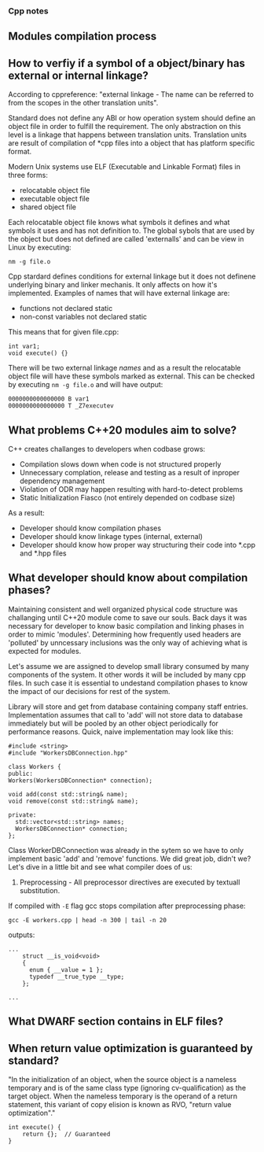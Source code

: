 ### Cpp notes

## Modules compilation process


## How to verfiy if a symbol of a object/binary has external or internal linkage?

According to cppreference:
"external linkage - The name can be referred to from the scopes in the other translation units".

Standard does not define any ABI or how operation system should define an object file in order to fulfill the requirement. The only abstraction on this level is a linkage that happens between translation units. Translation units are result of compilation of *cpp files into a object that has platform specific format. 

Modern Unix systems use ELF (Executable and Linkable Format) files in three forms:
* relocatable object file
* executable object file
* shared object file

Each relocatable object file knows what symbols it defines and what symbols it uses and has not definition to. The global sybols that are used by the object but does not defined are called 'externalls' and can be view in Linux by executing:
```
nm -g file.o
```
Cpp stardard defines conditions for external linkage but it does not definene underlying binary and linker mechanis. It only affects on how it's implemented. Examples of names that will have external linkage are:
* functions not declared static
* non-const variables not declared static

This means that for given file.cpp:
```
int var1;
void execute() {}
```

There will be two external linkage *names* and as a result the relocatable object file will have these symbols marked as external. This can be checked by executing ```nm -g file.o``` and will have output:
```
0000000000000000 B var1
0000000000000000 T _Z7executev
```

## What problems C++20 modules aim to solve?

C++ creates challanges to developers when codbase grows:
* Compilation slows down when code is not structured properly
* Unnecessary complation, release and testing as a result of inproper dependency management
* Violation of ODR may happen resulting with hard-to-detect problems
* Static Initialization Fiasco (not entirely depended on codbase size)

As a result:
* Developer should know compilation phases
* Developer should know linkage types (internal, external)
* Developer should know how proper way structuring their code into *.cpp and *.hpp files

## What developer should know about compilation phases?

Maintaining consistent and well organized physical code structure was challanging until C++20 module come to save our souls. Back days it was necessary for developer to know basic compilation and linking phases in order to mimic 'modules'. Determining how frequently used headers are 'polluted' by unncessary inclusions was the only way of achieving what is expected for modules. 

Let's assume we are assigned to develop small library consumed by many components of the system. It other words it will be included by many cpp files. In such case it is essential to undestand compilation phases to know the impact of our decisions for rest of the system. 

Library will store and get from database containing company staff entries. Implementation assumes that call to 'add' will not store data to database immediately but will be pooled by an other object periodically for performance reasons. Quick, naive implementation may look like this:

```
#include <string>
#include "WorkersDBConnection.hpp"

class Workers {
public:
Workers(WorkersDBConnection* connection);

void add(const std::string& name);
void remove(const std::string& name);

private:
  std::vector<std::string> names;
  WorkersDBConnection* connection;
};
```

Class WorkerDBConnection was already in the sytem so we have to only implement basic 'add' and 'remove' functions. We did great job, didn't we?
Let's dive in a little bit and see what compiler does of us:

1) Preprocessing - All preprocessor directives are executed by textuall substitution.

If compiled with `-E` flag gcc stops compilation after preprocessing phase:

```
gcc -E workers.cpp | head -n 300 | tail -n 20
```

outputs:

```
...
    struct __is_void<void>
    {
      enum { __value = 1 };
      typedef __true_type __type;
    };

...
```


 
## What DWARF section contains in ELF files?


## When return value optimization is guaranteed by standard?

"In the initialization of an object, when the source object is a nameless temporary and is of the same class type (ignoring cv-qualification) as the target object. When the nameless temporary is the operand of a return statement, this variant of copy elision is known as RVO, "return value optimization"." 
     
```
int execute() {
    return {};  // Guaranteed
}
```


